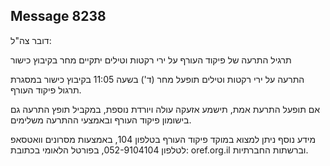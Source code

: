 ## Message 8238

דובר צה"ל:

תרגיל התרעה של פיקוד העורף על ירי רקטות וטילים יתקיים מחר בקיבוץ כישור

התרעה על ירי רקטות וטילים תופעל מחר (ד') בשעה 11:05 בקיבוץ כישור במסגרת תרגול פיקוד העורף.

אם תופעל התרעת אמת, תישמע אזעקה עולה ויורדת נוספת, במקביל תופץ התרעה גם בישומון פיקוד העורף ובאמצעי ההתרעה משלימים.

מידע נוסף ניתן למצוא במוקד פיקוד העורף בטלפון 104, באמצעות מסרונים וואטסאפ לטלפון 052-9104104, בפורטל הלאומי בכתובת: oref.org.il וברשתות החברתיות.


